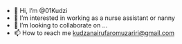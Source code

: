 - 👋 Hi, I’m @01Kudzi
- 👀 I’m interested in working as a nurse assistant or nanny
- 💞️ I’m looking to collaborate on ...
- 📫 How to reach me kudzanairufaromuzariri@gmail.com 

<!---
01Kudzi/01Kudzi is a ✨ special ✨ repository because its `README.md` (this file) appears on your GitHub profile.
You can click the Preview link to take a look at your changes.
--->
